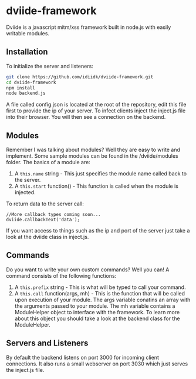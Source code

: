 # dviide-framework
Dviide is a javascript mitm/xss framework built in node.js with easily writable modules.

## Installation

To initialize the server and listeners:
```bash
git clone https://github.com/idiidk/dviide-framework.git
cd dviide-framework
npm install
node backend.js
```

A file called config.json is located at the root of the repository, edit this file first to provide the ip of your server. To infect clients inject the inject.js file into their browser. You will then see a connection on the backend.

## Modules

Remember I was talking about modules? Well they are easy to write and implement. Some sample modules can be found in the /dviide/modules folder. The basics of a module are:

1. A ```this.name``` string - This just specifies the module name called back to the server.
2. A ```this.start``` function() - This function is called when the module is injected.

To return data to the server call:
```
//More callback types coming soon...
dviide.callbackText('data');
```
If you want access to things such as the ip and port of the server just take a look at the dviide class in inject.js.

## Commands

Do you want to write your own custom commands? Well you can! A command consists of the following functions:

1. A ```this.prefix``` string - This is what will be typed to call your command.
2. A ```this.call``` function(args, mh) - This is the function that will be called upon execution of your module. The args variable conatins an array with the arguments passed to your module. The mh variable contains a ModuleHelper object to interface with the framework. To learn more about this object you should take a look at the backend class for the ModuleHelper.

## Servers and Listeners
By default the backend listens on port 3000 for incoming client connections. It also runs a small webserver on port 3030 which just serves the inject.js file.
